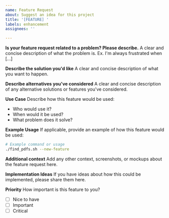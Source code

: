 ```yaml
---
name: Feature Request
about: Suggest an idea for this project
title: '[FEATURE] '
labels: enhancement
assignees: ''

---
```


**Is your feature request related to a problem? Please describe.**
A clear and concise description of what the problem is. Ex. I'm always frustrated when [...]

**Describe the solution you'd like**
A clear and concise description of what you want to happen.

**Describe alternatives you've considered**
A clear and concise description of any alternative solutions or features you've considered.

**Use Case**
Describe how this feature would be used:
- Who would use it?
- When would it be used?
- What problem does it solve?

**Example Usage**
If applicable, provide an example of how this feature would be used:
```bash
# Example command or usage
./find_pdfs.sh --new-feature
```

**Additional context**
Add any other context, screenshots, or mockups about the feature request here.

**Implementation Ideas**
If you have ideas about how this could be implemented, please share them here.

**Priority**
How important is this feature to you?
- [ ] Nice to have
- [ ] Important
- [ ] Critical